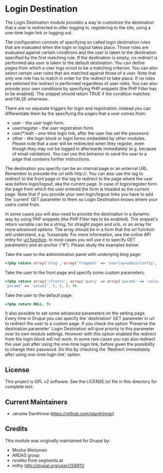 # Login Destination

The Login Destination module provides a way to customize the destination that a
user is redirected to after logging in, registering to the site, using a
one-time login link or logging out. 

The configuration consists of specifying so called login destination rules that
are evaluated when the login or logout takes place. Those rules are evaluated
against certain conditions and the user is taken to the destination specified
by the first matching rule. If the destination is empty, no redirect is
performed aka user is taken to the default destination. You can define pages
from which a user logs in/out to be a matching criterion. You can also select
certain user roles that are matched against those of a user. Note that only one
role has to match in order for the redirect to take place. If no roles are
selected the redirect is performed regardless of user roles. You can also
provide your own conditions by specifying PHP snippets (the PHP Filter has to
be enabled). The snippet should return TRUE if the condition matches and FALSE
otherwise.

There are no separate triggers for login and registration; instead you can
differentiate them by the specifying the pages that a user comes from:
* user - the user login form.
* user/register - the user registration form.
* user/*/edit - one-time login link, after the user has set the password.
* other - the login block or login forms embedded by other modules.
Please note that a user will be redirected when they register, even though they
may not be logged in afterwards immediately (e.g. because of email validation).
You can use this behavior to send the user to a page that contains further
instructions.

The destination you specify can be an internal page or an external URL.
Remember to precede the url with http://. You can also use the <front> tag to
redirect to the front page or the <current> tag to redirect to the page where
the user was before login/logout, aka the current page. In case of
login/register form the page from which the user entered the form is treaded as
the current page. Note that if you provide your own login/logout links you have
to add the 'current' GET parameter to them so Login Destination knows where
your users come from.

In some cases you will also need to provide the destination in a dynamic way by
using PHP snippets (the PHP Filter has to be enabled). The snippet's return
variable can be a string, for straight pages and urls, or an array for more
advanced options. The array should be in a form that the url function will
understand, e.g. %example. For more information, see the online API entry for
 <a href="@url">url function</a>. In most cases you will use it to specify GET
parameters and an anchor ("#"). Please study the examples below:

Take the user to the administration panel with underlying blog page:

```php
<?php return array('blog', array('fragment' => 'overlay=admin/config', ), ); ?>
```

Take the user to the front page and specify some custom parameters:

```php
<?php return array('<front>', array('query' => array('param1' => 'value1',
'param2' => 'value2', ), ), ); ?>
```

Take the user to the default page:

```php
<?php return NULL; ?>
```

It also possible to set some advanced parameters on the setting page. Every
time in Drupal you can specify the 'destination' GET parameter in url to
redirect the user to a custom page. If you check the option
'Preserve the destination parameter' Login Destination will give priority to
this parameter over its own module settings. However with this option enabled
the redirect from the login block will not work. In some rare cases you can
also redirect the user just after using the one-time login link, before given
the possibility to change their password. Do this by checking the
'Redirect immediately after using one-time login link' option.

## License

This project is GPL v2 software. See the LICENSE.txt file in this directory for
complete text.

## Current Maintainers

-   Jerome Danthinne (https://github.com/jdanthinne/)

## Credits

This module was originally maintained for Drupal by:
* Moshe Weitzman <weitzman AT tejasa DOT com>
* ARDAS group <info AT ardas DOT dp DOT ua>
* rsvelko from segments.at
* mithy <http://drupal.org/user/258911/>
